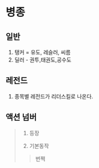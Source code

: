# 병종
## 일반
1) 탱커 = 유도, 레슬러, 씨름
2) 딜러 - 권투,태권도,공수도
## 레전드
1) 종목별 레전드가 리더스킬로 나온다.

## 액션 넘버
> 1. 등장
>> 
> 2. 기본동작
>> 번쩍 

